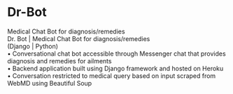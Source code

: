 # Dr-Bot
Medical Chat Bot for diagnosis/remedies<br>
Dr. Bot | Medical Chat Bot for diagnosis/remedies<br>
(Django | Python)<br>
•	Conversational chat bot accessible through Messenger chat that provides diagnosis and remedies for ailments<br>
•	Backend application built using Django framework and hosted on Heroku<br>
•	Conversation restricted to medical query based on input scraped from WebMD using Beautiful Soup <br>
